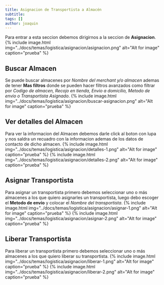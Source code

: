 ```yaml
---
title: Asignacion de Transportista a Almacén
subtitle: 
tags: []
author: joaquin
---
```


Para entrar a esta seccion debemos dirigirnos a la seccion de **Asignacion**.
{% include image.html img="../docs/temas/logistica/asignacion/asignacion.png" alt="Alt for image" caption="prueba" %}

## Buscar Almacen
Se puede buscar almacenes por *Nombre del merchant y/o almacen* ademas de tener **Mas filtros** donde se pueden hacer filtros avanzados como filtrar por *Codigo de almacen, Recojo en tienda, Envio a domicilio, Metodo de envio o Transportista Asignado*.
{% include image.html img="../docs/temas/logistica/asignacion/buscar-asignacion.png" alt="Alt for image" caption="prueba" %}

## Ver detalles del Almacen
Para ver la informacion del Almacen debemos darle click al boton con lupa y nos saldra un recuadro con la informacion ademas de los datos de contacto de dicho almacen.
{% include image.html img="../docs/temas/logistica/asignacion/detalles-1.png" alt="Alt for image" caption="prueba" %}
{% include image.html img="../docs/temas/logistica/asignacion/detalles-2.png" alt="Alt for image" caption="prueba" %}

## Asignar Transportista
Para asignar un transportista primero debemos seleccionar uno o más almacenes a los que quiero asignarles un transportista, luego debo escoger el **Metodo de envio** y colocar el *Nombre del transportista*.
{% include image.html img="../docs/temas/logistica/asignacion/asignar-1.png" alt="Alt for image" caption="prueba" %}
{% include image.html img="../docs/temas/logistica/asignacion/asignar-2.png" alt="Alt for image" caption="prueba" %}

## Liberar Transportista
Para liberar un transportista primero debemos seleccionar uno o más almacenes a los que quiero liberar su transportista.
{% include image.html img="../docs/temas/logistica/asignacion/liberar-1.png" alt="Alt for image" caption="prueba" %}
{% include image.html img="../docs/temas/logistica/asignacion/liberar-2.png" alt="Alt for image" caption="prueba" %}

